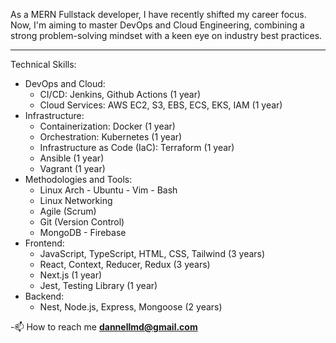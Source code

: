As a MERN Fullstack developer, I have recently shifted my career focus. Now, I'm aiming to master DevOps and Cloud Engineering, combining a strong problem-solving mindset with a keen eye on industry best practices.
<hr/>
Technical Skills:
<ul> <li> <span>DevOps and Cloud:</span> <ul> <li>CI/CD: Jenkins, Github Actions (1 year)</li> <li>Cloud Services: AWS EC2, S3, EBS, ECS, EKS, IAM (1 year)</li> </ul> </li> <li> <span>Infrastructure:</span> <ul> <li>Containerization: Docker (1 year)</li> <li>Orchestration: Kubernetes (1 year)</li> <li>Infrastructure as Code (IaC): Terraform (1 year)</li> <li>Ansible (1 year)</li> <li>Vagrant (1 year)</li> </ul> </li> <li> <span>Methodologies and Tools:</span> <ul> <li>Linux Arch - Ubuntu - Vim - Bash</li> <li>Linux Networking</li> <li>Agile (Scrum)</li> <li>Git (Version Control)</li> <li>MongoDB - Firebase</li> </ul> </li> <li> <span>Frontend:</span> <ul> <li>JavaScript, TypeScript, HTML, CSS, Tailwind (3 years)</li> <li>React, Context, Reducer, Redux (3 years)</li> <li>Next.js (1 year)</li> <li>Jest, Testing Library (1 year)</li> </ul> </li> <li> <span>Backend:</span> <ul> <li>Nest, Node.js, Express, Mongoose (2 years)</li> </ul> </li> </ul>

-📫 How to reach me **dannellmd@gmail.com**
